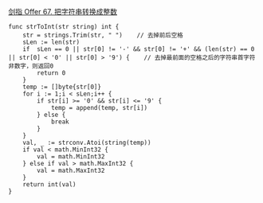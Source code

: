 [剑指 Offer 67. 把字符串转换成整数](https://leetcode-cn.com/problems/ba-zi-fu-chuan-zhuan-huan-cheng-zheng-shu-lcof/)
```golang
func strToInt(str string) int {
	str = strings.Trim(str, " ")	// 去掉前后空格
	sLen := len(str)
	if  sLen == 0 || str[0] != '-' && str[0] != '+' && (len(str) == 0 || str[0] < '0' || str[0] > '9') {	// 去掉最前面的空格之后的字符串首字符非数字，则返回0
		return 0
	}
	temp := []byte{str[0]}
	for i := 1;i < sLen;i++ {
		if str[i] >= '0' && str[i] <= '9' {
			temp = append(temp, str[i])
		} else {
			break
		}
	}
	val, _ := strconv.Atoi(string(temp))
	if val < math.MinInt32 {
		val = math.MinInt32
	} else if val > math.MaxInt32 {
		val = math.MaxInt32
	}
	return int(val)
}
```
